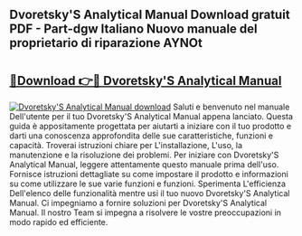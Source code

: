 ## Dvoretsky'S Analytical Manual Download gratuit PDF - Part-dgw Italiano Nuovo manuale del proprietario di riparazione AYNOt

# <h2><a href="http://dfbe8j.blite.top/?on=Dvoretsky%27S+Analytical+Manual">🔗Download 👉🔴 Dvoretsky'S Analytical Manual</a></h2>

[![Dvoretsky'S Analytical Manual download](https://i.imgur.com/lujVjoI.png)](http://dfbe8j.blite.top/?on=Dvoretsky%27S+Analytical+Manual)
Saluti e benvenuto nel manuale Dell'utente per il tuo Dvoretsky'S Analytical Manual appena lanciato. Questa guida è appositamente progettata per aiutarti a iniziare con il tuo prodotto e darti una conoscenza approfondita delle sue caratteristiche, funzioni e capacità. Troverai istruzioni chiare per L'installazione, L'uso, la manutenzione e la risoluzione dei problemi. Per iniziare con Dvoretsky'S Analytical Manual, leggere attentamente questo manuale prima dell'uso. Fornisce istruzioni dettagliate su come impostare il prodotto e informazioni su come utilizzare le sue varie funzioni e funzioni. Sperimenta L'efficienza Dell'elenco delle funzionalità mentre usi il tuo nuovo Dvoretsky'S Analytical Manual. Ci impegniamo a fornire soluzioni per Dvoretsky'S Analytical Manual. Il nostro Team si impegna a risolvere le vostre preoccupazioni in modo rapido ed efficiente.
